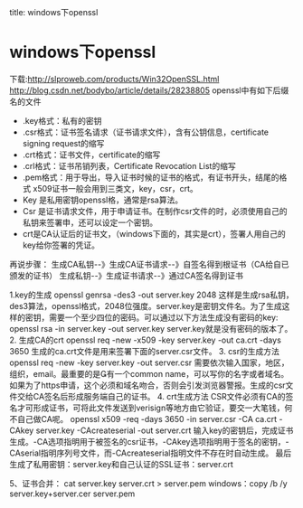 title: windows下openssl 

#  windows下openssl 
下载:http://slproweb.com/products/Win32OpenSSL.html
http://blog.csdn.net/bodybo/article/details/28238805
openssl中有如下后缀名的文件
  * .key格式：私有的密钥
  * .csr格式：证书签名请求（证书请求文件），含有公钥信息，certificate signing request的缩写
  * .crt格式：证书文件，certificate的缩写
  * .crl格式：证书吊销列表，Certificate Revocation List的缩写
  * .pem格式：用于导出，导入证书时候的证书的格式，有证书开头，结尾的格式
x509证书一般会用到三类文，key，csr，crt。
  * Key 是私用密钥openssl格，通常是rsa算法。
  * Csr 是证书请求文件，用于申请证书。在制作csr文件的时，必须使用自己的私钥来签署申，还可以设定一个密钥。
  * crt是CA认证后的证书文，（windows下面的，其实是crt），签署人用自己的key给你签署的凭证。 

再说步骤：
生成CA私钥--》生成CA证书请求--》自签名得到根证书（CA给自已颁发的证书）
生成私钥--》生成证书请求--》通过CA签名得到证书

1.key的生成 
openssl genrsa -des3 -out server.key 2048 
这样是生成rsa私钥，des3算法，openssl格式，2048位强度。server.key是密钥文件名。为了生成这样的密钥，需要一个至少四位的密码。可以通过以下方法生成没有密码的key:
openssl rsa -in server.key -out server.key 
server.key就是没有密码的版本了。 
2. 生成CA的crt
openssl req -new -x509 -key server.key -out ca.crt -days 3650 
生成的ca.crt文件是用来签署下面的server.csr文件。 
3. csr的生成方法
openssl req -new -key server.key -out server.csr 
需要依次输入国家，地区，组织，email。最重要的是有一个common name，可以写你的名字或者域名。如果为了https申请，这个必须和域名吻合，否则会引发浏览器警报。生成的csr文件交给CA签名后形成服务端自己的证书。 
4. crt生成方法
CSR文件必须有CA的签名才可形成证书，可将此文件发送到verisign等地方由它验证，要交一大笔钱，何不自己做CA呢。
openssl x509 -req -days 3650 -in server.csr -CA ca.crt -CAkey server.key -CAcreateserial -out server.crt
输入key的密钥后，完成证书生成。-CA选项指明用于被签名的csr证书，-CAkey选项指明用于签名的密钥，-CAserial指明序列号文件，而-CAcreateserial指明文件不存在时自动生成。
最后生成了私用密钥：server.key和自己认证的SSL证书：server.crt

5、证书合并：
cat server.key server.crt > server.pem
windows：copy /b /y server.key+server.cer server.pem